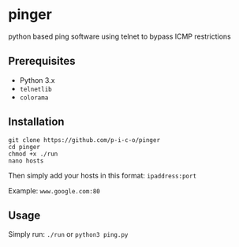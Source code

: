 # pinger
python based ping software using telnet to bypass ICMP restrictions

## Prerequisites
- Python 3.x
- `telnetlib`
- `colorama`

## Installation
```
git clone https://github.com/p-i-c-o/pinger
cd pinger
chmod +x ./run
nano hosts
```
Then simply add your hosts in this format: `ipaddress:port`

Example: `www.google.com:80`

## Usage
Simply run:
`./run`
or
`python3 ping.py`
